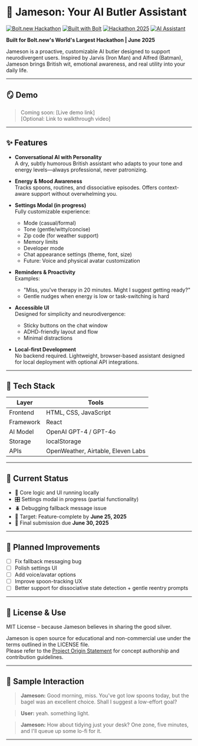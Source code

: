 # 🧠 Jameson: Your AI Butler Assistant

[![Bolt.new Hackathon](https://img.shields.io/badge/Bolt.new-Hackathon-blue?style=for-the-badge&logo=bolt&logoColor=white)](https://bolt.new)
[![Built with Bolt](https://img.shields.io/badge/Built%20with-Bolt-orange?style=for-the-badge&logo=lightning&logoColor=white)](https://bolt.new)
[![Hackathon 2025](https://img.shields.io/badge/Hackathon-2025-green?style=for-the-badge&logo=calendar&logoColor=white)](https://bolt.new)
[![AI Assistant](https://img.shields.io/badge/AI-Assistant-purple?style=for-the-badge&logo=robot&logoColor=white)](https://github.com/Attora1/jameson-ai-butler)

**Built for Bolt.new's World's Largest Hackathon | June 2025**

Jameson is a proactive, customizable AI butler designed to support neurodivergent users. Inspired by Jarvis (Iron Man) and Alfred (Batman), Jameson brings British wit, emotional awareness, and real utility into your daily life.

---

## 🪞 Demo

> Coming soon: [Live demo link]  
> [Optional: Link to walkthrough video]

---

## ✨ Features

- **Conversational AI with Personality**  
  A dry, subtly humorous British assistant who adapts to your tone and energy levels—always professional, never patronizing.

- **Energy & Mood Awareness**  
  Tracks spoons, routines, and dissociative episodes. Offers context-aware support without overwhelming you.

- **Settings Modal (in progress)**  
  Fully customizable experience:
  - Mode (casual/formal)
  - Tone (gentle/witty/concise)
  - Zip code (for weather support)
  - Memory limits
  - Developer mode
  - Chat appearance settings (theme, font, size)
  - Future: Voice and physical avatar customization

- **Reminders & Proactivity**  
  Examples:
  - "Miss, you've therapy in 20 minutes. Might I suggest getting ready?"
  - Gentle nudges when energy is low or task-switching is hard

- **Accessible UI**  
  Designed for simplicity and neurodivergence:
  - Sticky buttons on the chat window
  - ADHD-friendly layout and flow
  - Minimal distractions

- **Local-first Development**  
  No backend required. Lightweight, browser-based assistant designed for local deployment with optional API integrations.

---

## 🧱 Tech Stack

| Layer        | Tools                              |
|--------------|-------------------------------------|
| Frontend     | HTML, CSS, JavaScript               |
| Framework    | React |
| AI Model     | OpenAI GPT-4 / GPT-4o               |
| Storage      | localStorage                        |
| APIs         |  OpenWeather, Airtable, Eleven Labs |

---

## 🧪 Current Status

- 🔧 Core logic and UI running locally
- 🎛️ Settings modal in progress (partial functionality)
- 🪲 Debugging fallback message issue
- 🎯 Target: Feature-complete by **June 25, 2025**
- 🏁 Final submission due **June 30, 2025**

---

## 🧩 Planned Improvements

- [ ] Fix fallback messaging bug
- [ ] Polish settings UI
- [ ] Add voice/avatar options
- [ ] Improve spoon-tracking UX
- [ ] Better support for dissociative state detection + gentle reentry prompts

---


## 📄 License & Use

MIT License – because Jameson believes in sharing the good silver.

Jameson is open source for educational and non-commercial use under the terms outlined in the LICENSE file.  
Please refer to the [Project Origin Statement](./Jameson_Project_Origin_Statement.md) for concept authorship and contribution guidelines.


---

## 💬 Sample Interaction

> **Jameson:** Good morning, miss. You've got low spoons today, but the bagel was an excellent choice. Shall I suggest a low-effort goal?

> **User:** yeah. something light.

> **Jameson:** How about tidying just your desk? One zone, five minutes, and I'll queue up some lo-fi for it.

---